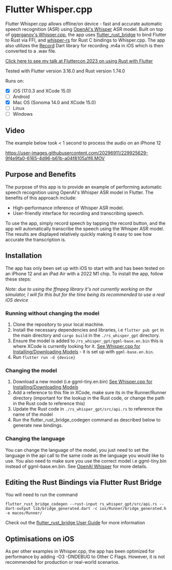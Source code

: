 # Flutter Whisper.cpp

Flutter Whisper.cpp allows offline/on device - fast and accurate automatic speech recognition (ASR) using [OpenAI's Whisper](https://openai.com/research/whisper) ASR model. Built on top of [ggerganov's Whisper.cpp](https://github.com/ggerganov/whisper.cpp), the app uses [flutter_rust_bridge](https://github.com/fzyzcjy/flutter_rust_bridge) to bind Flutter to Rust via FFI, and [whisper-rs](https://github.com/tazz4843/whisper-rs) for Rust C bindings to Whisper.cpp. The app also utilizes the [Record](https://github.com/llfbandit/record) Dart library for recording .m4a in iOS which is then converted to a .wav file.

[Click here to see my talk at Fluttercon 2023 on using Rust with Flutter](https://www.droidcon.com/2023/08/07/supercharging-your-flutter-apps-with-rust/)

Tested with Flutter version 3.16.0 and Rust version 1.74.0

Runs on:
- [x] iOS (17.0.3 and XCode 15.0)
- [ ] Android 
- [x] Mac OS (Sonoma 14.0 and XCode 15.0)
- [ ] Linux 
- [ ] Windows

## Video
The example below took < 1 second to process the audio on an iPhone 12

https://user-images.githubusercontent.com/20296911/229925629-9f4e9fa0-6165-4d96-b61b-a04f8105a1f6.MOV

## Purpose and Benefits
The purpose of this app is to provide an example of performing automatic speech recognition using OpenAI's Whisper ASR model in Flutter. The benefits of this approach include:

* High-performance inference of Whisper ASR model.
* User-friendly interface for recording and transcribing speech.

To use the app, simply record speech by tapping the record button, and the app will automatically transcribe the speech using the Whisper ASR model. The results are displayed relatively quickly making it easy to see how accurate the transcription is.

## Installation

The app has only been set up with iOS to start with and has been tested on an iPhone 12 and an iPad Air with a 2022 M1 chip. To install the app, follow these steps:

*Note: due to using the ffmpeg library it's not currently working on the simulator, I will fix this but for the time being its recommended to use a real iOS device*

### Running without changing the model 
1. Clone the repository to your local machine.
2. Install the necessary dependencies and libraries, i.e `flutter pub get` in the main directory and `cargo build` in the `./rs_whisper_gpt` directory.
3. Ensure the model is added to `/rs_whisper_gpt/ggml-base.en.bin` this is where XCode is currently looking for it. [See Whisper.cpp for Installing/Downloading Models](https://github.com/ggerganov/whisper.cpp/tree/master/models#readme) - it is set up with `ggml-base.en.bin`. 
4. Run `flutter run -d {device}`

### Changing the model
1. Download a new model (i.e ggml-tiny.en.bin) [See Whisper.cpp for Installing/Downloading Models](https://github.com/ggerganov/whisper.cpp/tree/master/models#readme)
2. Add a reference to this file in XCode, make sure its in the Runner/Runner directory (important for the lookup in the Rust code, or change the path in the Rust code to reference this)
3. Update the Rust code in `./rs_whisper_gpt/src/api.rs` to reference the name of the model
4. Run the flutter_rust_bridge_codegen command as described below to generate new bindings.

### Changing the language

You can change the language of the model, you just need to set the language in the api call to the same code as the language you would like to use. You also need to make sure you use the correct model i.e ggml-tiny.bin instead of ggml-base.en.bin. See [OpenAI Whisper](https://github.com/openai/whisper#available-models-and-languages) for more details.

## Editing the Rust Bindings via Flutter Rust Bridge 

You will need to run the command 
```
flutter_rust_bridge_codegen --rust-input rs_whisper_gpt/src/api.rs --dart-output lib/bridge_generated.dart -c ios/Runner/bridge_generated.h -e macos/Runner/
```
Check out the [flutter_rust_bridge User Guide](https://cjycode.com/flutter_rust_bridge/) for more information

## Optimisations on iOS 

As per other examples in Whisper.cpp, the app has been optimized for performance by adding -O3 -DNDEBUG to Other C Flags. However, it is not recommended for production or real-world scenarios.
